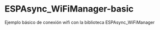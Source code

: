 # ESPAsync_WiFiManager-basic
Ejemplo básico de conexión wifi con la biblioteca ESPAsync_WiFiManager

